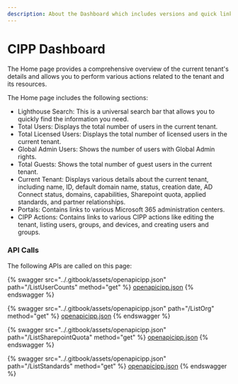 ```yaml
---
description: About the Dashboard which includes versions and quick links
---
```


# CIPP Dashboard

The Home page provides a comprehensive overview of the current tenant's details and allows you to perform various actions related to the tenant and its resources.

The Home page includes the following sections:

* Lighthouse Search: This is a universal search bar that allows you to quickly find the information you need.
* Total Users: Displays the total number of users in the current tenant.
* Total Licensed Users: Displays the total number of licensed users in the current tenant.
* Global Admin Users: Shows the number of users with Global Admin rights.
* Total Guests: Shows the total number of guest users in the current tenant.
* Current Tenant: Displays various details about the current tenant, including name, ID, default domain name, status, creation date, AD Connect status, domains, capabilities, Sharepoint quota, applied standards, and partner relationships.
* Portals: Contains links to various Microsoft 365 administration centers.
* CIPP Actions: Contains links to various CIPP actions like editing the tenant, listing users, groups, and devices, and creating users and groups.

### API Calls

The following APIs are called on this page:

{% swagger src="../.gitbook/assets/openapicipp.json" path="/ListUserCounts" method="get" %}
[openapicipp.json](../.gitbook/assets/openapicipp.json)
{% endswagger %}

{% swagger src="../.gitbook/assets/openapicipp.json" path="/ListOrg" method="get" %}
[openapicipp.json](../.gitbook/assets/openapicipp.json)
{% endswagger %}

{% swagger src="../.gitbook/assets/openapicipp.json" path="/ListSharepointQuota" method="get" %}
[openapicipp.json](../.gitbook/assets/openapicipp.json)
{% endswagger %}

{% swagger src="../.gitbook/assets/openapicipp.json" path="/ListStandards" method="get" %}
[openapicipp.json](../.gitbook/assets/openapicipp.json)
{% endswagger %}
